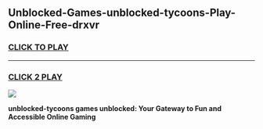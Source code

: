 
## Unblocked-Games-unblocked-tycoons-Play-Online-Free-drxvr
<h3>
<a href="https://premium76.site?title=unblocked-tycoons&ref=26A">CLICK TO PLAY</a></h3>
<hr>

<h3>
<a href="https://premium76.site?title=unblocked-tycoons&ref=26A">CLICK 2 PLAY</a>
  
</h3>

<a href="https://premium76.site?title=unblocked-tycoons&ref=26A"><img src="https://clearcache.store/games.png"></a>


**unblocked-tycoons games unblocked: Your Gateway to Fun and Accessible Online Gaming**
